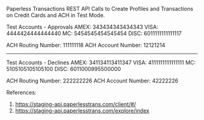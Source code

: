 Paperless Transactions REST API Calls to Create Profiles and Transactions on Credit Cards and ACH in Test Mode.

Test Accounts - Approvals
  AMEX:	343434343434343
  VISA:	4444424444444440
  MC:	5454545454545454
  DISC:	6011111111111117

  ACH	Routing Number: 111111118
  ACH Account Number: 12121214

--------------------------------
Test Accounts - Declines
  AMEX:	341134113411347
  VISA:	4111111111111111
  MC:	5105105105105100
  DISC:	6011000995500000
 
  ACH	Routing Number: 222222226
  ACH Account Number: 42222226

References:
1. https://staging-api.paperlesstrans.com/client/#/
2. https://staging-api.paperlesstrans.com/explore/index
